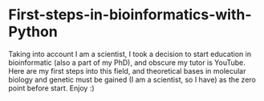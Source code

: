 # First-steps-in-bioinformatics-with-Python
Taking into account I am a scientist, I took a decision to start education in bioinformatic (also a part of my PhD), and obscure my tutor is YouTube. Here are my first steps into this field, and theoretical bases in molecular biology and genetic must be gained (I am a scientist, so I have) as the zero point before start. Enjoy :)
